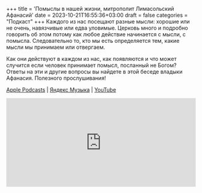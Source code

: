 +++
title = 'Помыслы в нашей жизни, митрополит Лимасольский Афанасий'
date = 2023-10-21T16:55:36+03:00
draft = false
categories = "Подкаст"
+++
Каждого из нас посещают разные мысли: хорошие или не очень, навязчивые или едва уловимые. Церковь много и подробно говорить об этом потому как любое действие начинается с мысли, с помысла. Следовательно то, кто мы есть определяется тем, какие мысли мы принимаем или отвергаем.

Как они действуют в каждом из нас, как появляются и что может случится если человек принимает помысл, посланный не Богом? Ответы на эти и другие вопросы вы найдете в этой беседе владыки Афанасия. Полезного прослушивания!

[Apple Podcasts](https://podcasts.apple.com/us/podcast/%D0%BF%D0%BE%D0%BC%D1%8B%D1%81%D0%BB%D1%8B-%D0%B2-%D0%BD%D0%B0%D1%88%D0%B5%D0%B9-%D0%B6%D0%B8%D0%B7%D0%BD%D0%B8-%D0%BC%D0%B8%D1%82%D1%80%D0%BE%D0%BF%D0%BE%D0%BB%D0%B8%D1%82-%D0%BB%D0%B8%D0%BC%D0%B0%D1%81%D0%BE%D0%BB%D1%8C%D1%81%D0%BA%D0%B8%D0%B9-%D0%B0%D1%84%D0%B0%D0%BD%D0%B0%D1%81%D0%B8%D0%B9/id1670004262?i=1000632122199) | [Яндекс Музыка](https://music.yandex.ru/album/24972875/track/118546344) | [YouTube](https://youtu.be/XThoNMvxYTQ)

<iframe src="https://player.mave.digital?podcast=bonfire&episode=25&color=rgb(63,128,158)&mute=1&date=1&download=1" style="width: 100%" height="235" scrolling="no" frameborder="no"></iframe>